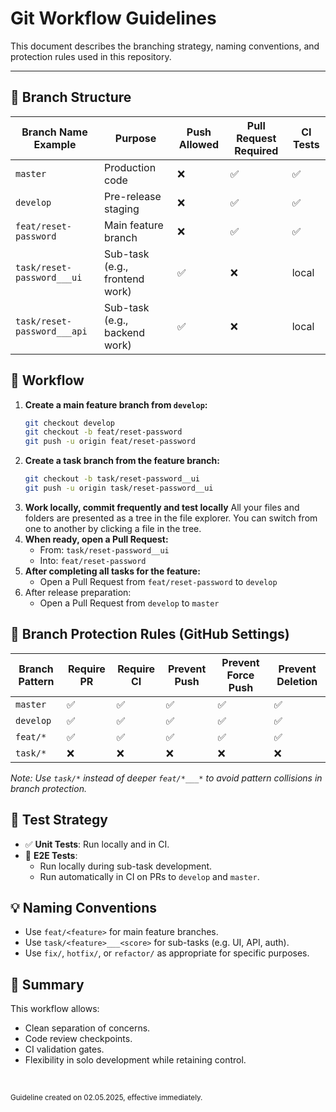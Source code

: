 # Git Workflow Guidelines

This document describes the branching strategy, naming conventions, and protection rules used in this repository.

---

## 🧭 Branch Structure

| Branch Name Example         | Purpose                        | Push Allowed | Pull Request Required | CI Tests |
|-----------------------------|--------------------------------|--------------|-----------------------|----------|
| `master`                    | Production code                | ❌            | ✅                     | ✅        |
| `develop`                   | Pre-release staging            | ❌            | ✅                     | ✅        |
| `feat/reset-password`       | Main feature branch            | ❌            | ✅                     | ✅        |
| `task/reset-password___ui`  | Sub-task (e.g., frontend work) | ✅            | ❌                     | local    |
| `task/reset-password___api` | Sub-task (e.g., backend work)  | ✅            | ❌                     | local    |

## 🔄 Workflow

1. **Create a main feature branch from `develop`:**
   ```bash
   git checkout develop
   git checkout -b feat/reset-password
   git push -u origin feat/reset-password
   ```
2. **Create a task branch from the feature branch:**
   ```bash
   git checkout -b task/reset-password__ui
   git push -u origin task/reset-password__ui
   ```
3. **Work locally, commit frequently and test locally**
   All your files and folders are presented as a tree in the file explorer. You can switch from one to another by clicking a file in the tree.
4. **When ready, open a Pull Request:**
    - From: `task/reset-password__ui`
    - Into: `feat/reset-password`
5. **After completing all tasks for the feature:**
    - Open a Pull Request from `feat/reset-password` to `develop`
6. After release preparation:
    - Open a Pull Request from `develop` to `master`

## 🔐 Branch Protection Rules (GitHub Settings)

| Branch Pattern | Require PR | Require CI | Prevent Push | Prevent Force Push | Prevent Deletion |
|----------------|------------|------------|--------------|--------------------|------------------|
| `master`       | ✅          | ✅          | ✅            | ✅                  | ✅                |
| `develop`      | ✅          | ✅          | ✅            | ✅                  | ✅                |
| `feat/*`       | ✅          | ✅          | ✅            | ✅                  | ✅                |
| `task/*`       | ❌          | ❌          | ❌            | ❌                  | ❌                |

*Note: Use `task/*` instead of deeper `feat/*___*` to avoid pattern collisions in branch protection.*

## 🧪 Test Strategy
- ✅ **Unit Tests**: Run locally and in CI.
- 🔄 **E2E Tests**:
  - Run locally during sub-task development.
  - Run automatically in CI on PRs to `develop` and `master`.

## 💡 Naming Conventions
- Use `feat/<feature>` for main feature branches.
- Use `task/<feature>___<score>` for sub-tasks (e.g. UI, API, auth).
- Use `fix/`, `hotfix/`, or `refactor/` as appropriate for specific purposes.

## 🚀 Summary

This workflow allows:
- Clean separation of concerns.
- Code review checkpoints.
- CI validation gates.
- Flexibility in solo development while retaining control.
<br>

<small>Guideline created on 02.05.2025, effective immediately.</small>